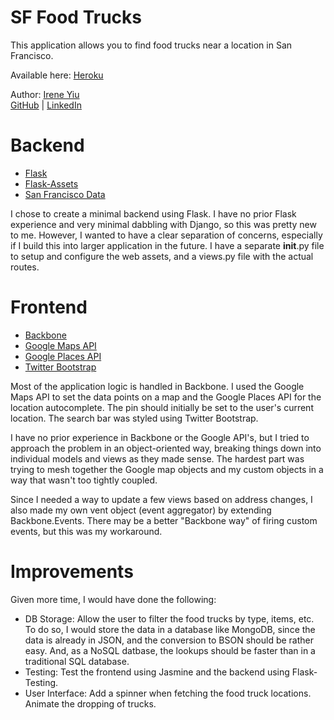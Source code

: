 # SF Food Trucks

This application allows you to find food trucks near a location in San Francisco.

Available here: [Heroku](http://sf-nom.herokuapp.com)

Author: [Irene Yiu](http://www.ireneyiu.com)  
[GitHub](http://github.com/ireneyiu) | [LinkedIn](http://www.linkedin.com/in/ireneyiu)

# Backend

- [Flask](http://flask.pocoo.org/)
- [Flask-Assets](http://flask-assets.readthedocs.org/en/latest/)
- [San Francisco Data](https://data.sfgov.org/Permitting/Mobile-Food-Facility-Permit/rqzj-sfat)

I chose to create a minimal backend using Flask. I have no prior Flask experience and very minimal dabbling with Django, so this was pretty new to me. However, I wanted to have a clear separation of concerns, especially if I build this into larger application in the future. I have a separate __init__.py file to setup and configure the web assets, and a views.py file with the actual routes. 

# Frontend

- [Backbone](http://backbonejs.org/)
- [Google Maps API](https://developers.google.com/maps/)
- [Google Places API](https://developers.google.com/places/)
- [Twitter Bootstrap](http://getbootstrap.com/)

Most of the application logic is handled in Backbone. I used the Google Maps API to set the data points on a map and the Google Places API for the location autocomplete. The pin should initially be set to the user's current location. The search bar was styled using Twitter Bootstrap.

I have no prior experience in Backbone or the Google API's, but I tried to approach the problem in an object-oriented way, breaking things down into individual models and views as they made sense. The hardest part was trying to mesh together the Google map objects and my custom objects in a way that wasn't too tightly coupled.

Since I needed a way to update a few views based on address changes, I also made my own vent object (event aggregator) by extending Backbone.Events. There may be a better "Backbone way" of firing custom events, but this was my workaround.

# Improvements

Given more time, I would have done the following:

- DB Storage: Allow the user to filter the food trucks by type, items, etc. To do so, I would store the data in a database like MongoDB, since the data is already in JSON, and the conversion to BSON should be rather easy. And, as a NoSQL datbase, the lookups should be faster than in a traditional SQL database.
- Testing: Test the frontend using Jasmine and the backend using Flask-Testing.
- User Interface: Add a spinner when fetching the food truck locations. Animate the dropping of trucks.